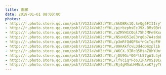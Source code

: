 ```yaml
---
title: 画廊
date: 2019-01-01 08:00:00
photos:
- http://r.photo.store.qq.com/psb?/V12JaVoH2cYYKL/AkDBRs1Q.SvQg6FIIIryY0pZAc210T6FQLKRZonDzCQ!/r/dAsBAAAAAAAA
- http://r.photo.store.qq.com/psb?/V12JaVoH2cYYKL/pirbzphsEcJ9X.BMs9BrQA3MhbXGbBdn04PAqeMZ4M0!/r/dAsBAAAAAAAA
- http://r.photo.store.qq.com/psb?/V12JaVoH2cYYKL/aZMYH1COql75hJMFe9XxA3zh5ofZ7v9nm2Y*WGXuu1I!/r/dOUAAAAAAAAA
- http://r.photo.store.qq.com/psb?/V12JaVoH2cYYKL/N5oHO5IeE3rq0p7A4zdoLf4Y5OA0pENKKAotfX8hes8!/r/dAsBAAAAAAAA
- http://r.photo.store.qq.com/psb?/V12JaVoH2cYYKL/p3mRfQdQP8x*nGcTqcFHtdmeGK10nk5OP93NH.9kWrY!/r/dAkBAAAAAAAA
- http://r.photo.store.qq.com/psb?/V12JaVoH2cYYKL/U9RAkfcvLDd4cDmzpl1b.dkM5Ki29Se3GWrvVWLYnGA!/r/dAsBAAAAAAAA
- http://r.photo.store.qq.com/psb?/V12JaVoH2cYYKL/W6CX.9IRcQ5MiaZHhYUntdQQZmn4susjKxn05h18chY!/r/dIEBAAAAAAAA
- http://r.photo.store.qq.com/psb?/V12JaVoH2cYYKL/jOU9Gi*OG*lL57gA1L4yHk59F7z29qanHjrA7iBoDU0!/r/dCUAAAAAAAAA
- http://r.photo.store.qq.com/psb?/V12JaVoH2cYYKL/lfVciq*FooJIFAPXSI0CAux1ttbFWZnOn31OYqmrEOs!/r/dJwAAAAAAAAA
- http://r.photo.store.qq.com/psb?/V12JaVoH2cYYKL/Rj4gM5aLHMAiUxoK7jyT6A0J2GEXJ9QtbDV*Fn1z04Y!/r/dPkAAAAAAAAA
---
```

